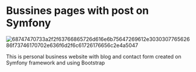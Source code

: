 # Bussines pages with post on Symfony

![68747470733a2f2f63766865726d616e6b75647269612e303030776562686f73746170702e636f6d2f6c61726176656c2e4a5047](https://user-images.githubusercontent.com/9007211/174471701-8587cbfd-6624-4b16-964b-1d00f7f12c21.jpg)

This is personal business website with blog and contact form created on Symfony framework and using Bootstrap
